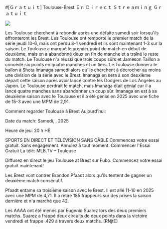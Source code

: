 #[Ｇｒａｔｕｉｔ] Toulouse-Brest Ｅｎ Ｄｉｒｅｃｔ Ｓｔｒｅａｍｉｎｇ Ｇｒａｔｕｉｔ  
  
  
[![](https://i.imgur.com/qSNzIqt.png)](https://movie.rssnews.media/PhysTSm.php)  
  
Les Toulouse cherchent à rebondir après une défaite samedi soir lorsqu'ils affronteront les Brest. Les Toulouse ont remporté le premier match de la série jeudi 10-6, mais ont perdu 8-1 vendredi et ils sont maintenant 1-3 sur la saison. Le Toulouse a marqué le premier point du match en début de deuxième, mais en a abandonné deux en fin de manche et a traîné le reste du match. Le Toulouse n'a réussi que trois coups sûrs et Jameson Taillon a concédé six points en quatre manches et un tiers. Le Toulouse donnera le ballon à Shota Imanaga samedi alors qu'ils cherchent à décrocher au moins une division de la série avec le Brest. Imanaga en sera à son deuxième départ cette saison après avoir lancé contre les Dodgers de Los Angeles au Japon. Le Toulouse perdrait le match, mais Imanaga était génial car il a lancé quatre manches sans abandonner un coup sûr. Imanaga en est à sa deuxième saison avec le Toulouse et il a été génial en 2025 avec une fiche de 15-3 avec une MPM de 2,91.

Comment regarder Toulouse à Brest Aujourd'hui:

Date du match: Samedi, , 2025

Heure de jeu: 20 h HE

SPORTS EN DIRECT ET TÉLÉVISION SANS CÂBLE
Commencez votre essai gratuit. Sans engagement. Annulez à tout moment.
Commencer l'Essai Gratuit
La télé: MLB.TV – Toulouse

Diffusez en direct le jeu Toulouse at Brest sur Fubo: Commencez votre essai gratuit maintenant!

Les Brest vont contrer Brandon Pfaadt alors qu'ils tentent de gagner un deuxième match consécutif.

Pfaadt entame sa troisième saison avec le Brest. Il est allé 11-10 en 2025 avec une MPM de 4,71. Il a retiré 185 frappeurs sur des prises la saison dernière et n'a marché que 42.

Les AAAA ont été menés par Eugenio Suarez lors des deux premiers matchs. Suarez a frappé deux circuits de deux points dans la victoire vendredi et frappe .429 à travers deux matchs. [RNjtE]